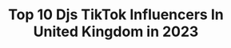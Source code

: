 ---
title: Top 10 Djs TikTok Influencers In United Kingdom in 2023
description: >-
  Find top djs TikTok influencers in United Kingdom in 2023. Most popular hashtags: #fyp #foryou #foryoupage #viral.
platform: TikTok
hits: 16
text_top: Analyze the most popular TikTok influencers on inBeat.
text_bottom: inBeat aggregates 16 TikTok influencers like this in United Kingdom for you to pitch.
profiles:
  - username: "michellemccormick19"
    fullname: >-
      Michelle Mc Cormick
    bio: >-
      #classycats🐈 #andyangels #djswolves #gsacode💜💜 #antibullybunnies
    location: "United Kingdom"
    followers: 3675
    engagement: 3703
    commentsToLikes: 0.323372
    id: ckb1dc5tf28e20j238j9ki5ha
    verified: false
    hashtags: "#andyangels, #djswolve, #lexiessuperheroes4life, #antibullybunnies"
  - username: "surreality777"
    fullname: >-
      Surreal🔊
    bio: >-
      Challenge ♾️ Name the Dj's in comments Follow our Playlist in link bellow ⬇️⬇️⬇️
    location: "United Kingdom"
    followers: 19800
    engagement: 624
    commentsToLikes: 0.018796
    id: ckcp23krsbh1w0j23wqg6xpg0
    verified: false
    hashtags: "#producer, #techhous, #techhouse, #rave"
  - username: "mgw95"
    fullname: >-
      😎Michael😎
    bio: >-
      💜Lauren💙Shan💛Sammy🧡Becca💚Charlie Snapchat: michael24995
    location: "United Kingdom"
    followers: 10400
    engagement: 1292
    commentsToLikes: 0.060967
    id: ck8w1qc1f2rmw0j781uit7vdv
    verified: false
    hashtags: "#viral, #manicmonsterz, #buenobuds, #comedy"
  - username: "bradleystubbs11"
    fullname: >-
      Bradley Stubbs
    bio: >-
      Cheshire | 📸 @bradleystubbs11
    location: "United Kingdom"
    followers: 26200
    engagement: 941
    commentsToLikes: 0.015315
    id: ck9n8dgmo8hht0j78s49cssve
    verified: false
    hashtags: "#car, #coronavirus, #lockdown, #foruyou"
  - username: "djmagofficial"
    fullname: >-
      DJ MAG
    bio: >-
      Living and Breathing Dance Music since 1991.
    location: "United Kingdom"
    followers: 30100
    engagement: 651
    commentsToLikes: 0.020714
    id: ckbqkl6yo5o660j23trfqak2q
    verified: false
    hashtags: "#techno, #foryoupage, #dancing, #djmag"
  - username: "caljones02"
    fullname: >-
      CJ
    bio: >-
      Hey 👋🏻 donate to the link below if you want me to have a civil war with dobrik
    location: "United Kingdom"
    followers: 20500
    engagement: 1051
    commentsToLikes: 0.137376
    id: ckbkw6982rth90j23vcyb3rth
    verified: false
    hashtags: "#duet, #comedy, #walkyourwonderful, #viral"
  - username: "aerialdani.s.b"
    fullname: >-
      Dani-ShannonBradbury
    bio: >-
      🎪contortionist & aerialist🇬🇧🎪
    location: "United Kingdom"
    followers: 173500
    engagement: 1948
    commentsToLikes: 0.017173
    id: ck8ad9pgz4i0n0j78nfrhybb5
    verified: false
    hashtags: "#aerialhoop, #myprotein, #workout, #viral"
  - username: "setterkamz2"
    fullname: >-
      Setterkamz
    bio: >-
      second account 🥺 ‼️ SUBSRIBE ⬇️ xWKiJB
    location: "United Kingdom"
    followers: 47900
    engagement: 1246
    commentsToLikes: 0.016122
    id: cka0ro6q5hvxy0i78kr6dijjt
    verified: false
    hashtags: "#makemefamous, #mulacake, #fyp, #reaction"
  - username: "liamg_music"
    fullname: >-
      LiamG
    bio: >-
      Official account of LiamG! Join my livestreams to watch live DJ Sets!
    location: "United Kingdom"
    followers: 2555
    engagement: 772
    commentsToLikes: 0.040227
    id: ckamivob1lrh30i78icr9vvbd
    verified: false
    hashtags: "#halloween, #album, #2020, #billieeilish"
  - username: "tomseed"
    fullname: >-
      Tom Seed
    bio: >-
      Gym TikTok: @TomSeedFitness Instagram - @TomSeedUK
    location: "United Kingdom"
    followers: 8887
    engagement: 470
    commentsToLikes: 0.025664
    id: cka65dwtscoph0i78a53k774t
    verified: false
    hashtags: "#viral, #lockdown, #quarantinelife, #waterballoon"
---